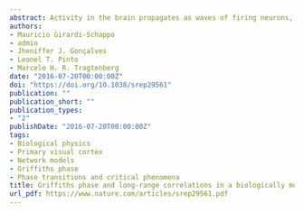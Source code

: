 ```yaml
---
abstract: Activity in the brain propagates as waves of firing neurons, namely avalanches. These waves’ size and duration distributions have been experimentally shown to display a stable power-law profile, long-range correlations and $1/f^b$ power spectrum in vivo and in vitro. We study an avalanching biologically motivated model of mammals visual cortex and find an extended critical-like region – a Griffiths phase – characterized by divergent susceptibility and zero order parameter. This phase lies close to the expected experimental value of the excitatory postsynaptic potential in the cortex suggesting that critical be-havior may be found in the visual system. Avalanches are not perfectly power-law distributed, but it is possible to collapse the distributions and define a cutoff avalanche size that diverges as the network size is increased inside the critical region. The avalanches present long-range correlations and $1/f^b$ power spectrum, matching experiments. The phase transition is analytically determined by a mean-field approximation.
authors:
- Mauricio Girardi-Schappo
- admin
- Jheniffer J. Gonçalves
- Leonel T. Pinto
- Marcelo H. R. Tragtenberg
date: "2016-07-20T00:00:00Z"
doi: "https://doi.org/10.1038/srep29561"
publication: ""
publication_short: ""
publication_types:
- "2"
publishDate: "2016-07-20T00:00:00Z"
tags:
- Biological physics
- Primary visual cortex
- Network models
- Griffiths phase
- Phase transitions and critical phenomena
title: Griffiths phase and long-range correlations in a biologically motivated visual cortex model
url_pdf: https://www.nature.com/articles/srep29561.pdf
---
```

